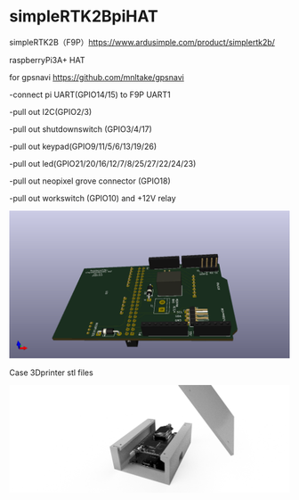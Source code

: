 # simpleRTK2BpiHAT
simpleRTK2B（F9P）https://www.ardusimple.com/product/simplertk2b/

raspberryPi3A+ HAT

for gpsnavi https://github.com/mnltake/gpsnavi

-connect pi UART(GPIO14/15) to F9P UART1

-pull out I2C(GPIO2/3)

-pull out shutdownswitch (GPIO3/4/17)

-pull out keypad(GPIO9/11/5/6/13/19/26)

-pull out  led(GPIO21/20/16/12/7/8/25/27/22/24/23)

-pull out neopixel grove connector (GPIO18)

-pull out workswitch (GPIO10) and +12V relay 

![alt](https://github.com/mnltake/simpleRTK2BpiHAT/blob/master/simpleRTK2BpiHAT.png)

Case 3Dprinter stl files

![alt](https://github.com/mnltake/simpleRTK2BpiHAT/blob/master/case.png)
